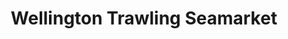 ---
title: "Wellington Trawling Seamarket"
url: /te-aro-wellington/wellington-trawling-seamarket/
shop: seafood
---